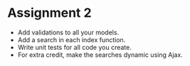 # Assignment 2 

- Add validations to all your models. 
- Add a search in each index function. 
- Write unit tests for all code you create. 
- For extra credit, make the searches dynamic using Ajax.
